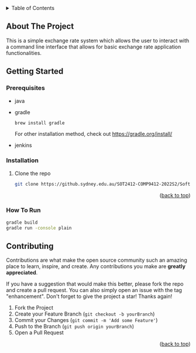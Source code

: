<!-- TABLE OF CONTENTS -->
<details>
  <summary>Table of Contents</summary>
  <ol>
    <li>
      <a href="#about-the-project">About The Project</a>
      <ul>
        <li><a href="#built-with">Built With</a></li>
      </ul>
    </li>
    <li>
      <a href="#getting-started">Getting Started</a>
      <ul>
        <li><a href="#prerequisites">Prerequisites</a></li>
        <li><a href="#installation">Installation</a></li>
      </ul>
    </li>
    <li><a href="#usage">Usage</a></li>
    <li><a href="#roadmap">Roadmap</a></li>
    <li><a href="#contributing">Contributing</a></li>
    <li><a href="#license">License</a></li>
    <li><a href="#contact">Contact</a></li>
    <li><a href="#acknowledgments">Acknowledgments</a></li>
  </ol>
</details>


<!-- ABOUT THE PROJECT -->
## About The Project

This is a simple exchange rate system which allows the user to interact with a command line interface that allows for basic exchange rate application functionalities.


## Getting Started

### Prerequisites
* java

* gradle
  ```sh
  brew install gradle
  ```
  For other installation method, check out https://gradle.org/install/
* jenkins 


### Installation

1. Clone the repo
   ```sh
   git clone https://github.sydney.edu.au/SOT2412-COMP9412-2022S2/Soft2412_Assignment_CC_04_Wed_16_Frank_Group-3-.git
   ```

<p align="right">(<a href="#readme-top">back to top</a>)</p>


### How To Run
   ```sh
   gradle build
   gradle run -console plain
   ```


<!-- CONTRIBUTING -->
## Contributing

Contributions are what make the open source community such an amazing place to learn, inspire, and create. Any contributions you make are **greatly appreciated**.

If you have a suggestion that would make this better, please fork the repo and create a pull request. You can also simply open an issue with the tag "enhancement".
Don't forget to give the project a star! Thanks again!

1. Fork the Project
2. Create your Feature Branch (`git checkout -b yourBranch`)
3. Commit your Changes (`git commit -m 'Add some Feature'`)
4. Push to the Branch (`git push origin yourBranch`)
5. Open a Pull Request

<p align="right">(<a href="#readme-top">back to top</a>)</p>







